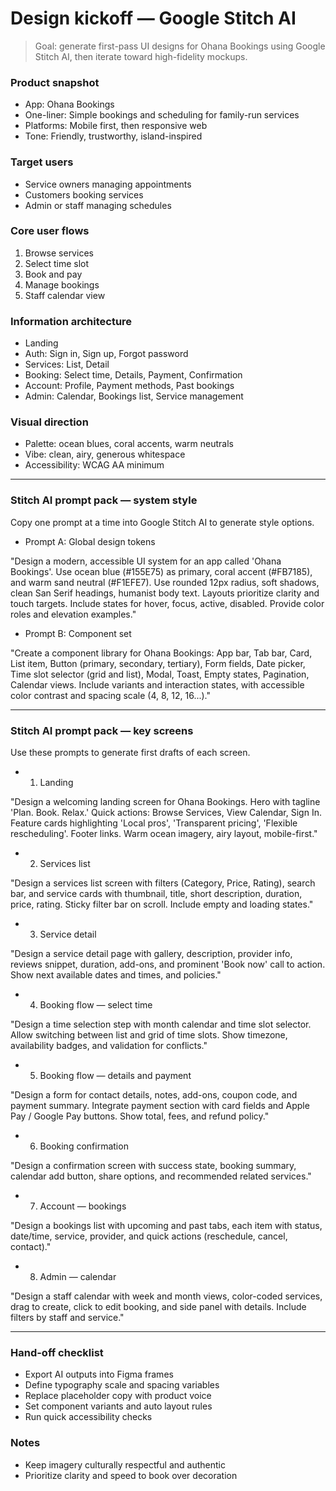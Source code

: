 # Design kickoff — Google Stitch AI

> Goal: generate first-pass UI designs for Ohana Bookings using Google Stitch AI, then iterate toward high-fidelity mockups.

### Product snapshot

- App: Ohana Bookings
- One-liner: Simple bookings and scheduling for family-run services
- Platforms: Mobile first, then responsive web
- Tone: Friendly, trustworthy, island-inspired

### Target users

- Service owners managing appointments
- Customers booking services
- Admin or staff managing schedules

### Core user flows

1. Browse services
2. Select time slot
3. Book and pay
4. Manage bookings
5. Staff calendar view

### Information architecture

- Landing
- Auth: Sign in, Sign up, Forgot password
- Services: List, Detail
- Booking: Select time, Details, Payment, Confirmation
- Account: Profile, Payment methods, Past bookings
- Admin: Calendar, Bookings list, Service management

### Visual direction

- Palette: ocean blues, coral accents, warm neutrals
- Vibe: clean, airy, generous whitespace
- Accessibility: WCAG AA minimum

---

### Stitch AI prompt pack — system style

Copy one prompt at a time into Google Stitch AI to generate style options.

- Prompt A: Global design tokens

"Design a modern, accessible UI system for an app called 'Ohana Bookings'. Use ocean blue (#155E75) as primary, coral accent (#FB7185), and warm sand neutral (#F1EFE7). Use rounded 12px radius, soft shadows, clean San Serif headings, humanist body text. Layouts prioritize clarity and touch targets. Include states for hover, focus, active, disabled. Provide color roles and elevation examples."

- Prompt B: Component set

"Create a component library for Ohana Bookings: App bar, Tab bar, Card, List item, Button (primary, secondary, tertiary), Form fields, Date picker, Time slot selector (grid and list), Modal, Toast, Empty states, Pagination, Calendar views. Include variants and interaction states, with accessible color contrast and spacing scale (4, 8, 12, 16...)."

---

### Stitch AI prompt pack — key screens

Use these prompts to generate first drafts of each screen.

- 1. Landing

"Design a welcoming landing screen for Ohana Bookings. Hero with tagline 'Plan. Book. Relax.' Quick actions: Browse Services, View Calendar, Sign In. Feature cards highlighting 'Local pros', 'Transparent pricing', 'Flexible rescheduling'. Footer links. Warm ocean imagery, airy layout, mobile-first."

- 2. Services list

"Design a services list screen with filters (Category, Price, Rating), search bar, and service cards with thumbnail, title, short description, duration, price, rating. Sticky filter bar on scroll. Include empty and loading states."

- 3. Service detail

"Design a service detail page with gallery, description, provider info, reviews snippet, duration, add-ons, and prominent 'Book now' call to action. Show next available dates and times, and policies."

- 4. Booking flow — select time

"Design a time selection step with month calendar and time slot selector. Allow switching between list and grid of time slots. Show timezone, availability badges, and validation for conflicts."

- 5. Booking flow — details and payment

"Design a form for contact details, notes, add-ons, coupon code, and payment summary. Integrate payment section with card fields and Apple Pay / Google Pay buttons. Show total, fees, and refund policy."

- 6. Booking confirmation

"Design a confirmation screen with success state, booking summary, calendar add button, share options, and recommended related services."

- 7. Account — bookings

"Design a bookings list with upcoming and past tabs, each item with status, date/time, service, provider, and quick actions (reschedule, cancel, contact)."

- 8. Admin — calendar

"Design a staff calendar with week and month views, color-coded services, drag to create, click to edit booking, and side panel with details. Include filters by staff and service."

---

### Hand-off checklist

- Export AI outputs into Figma frames
- Define typography scale and spacing variables
- Replace placeholder copy with product voice
- Set component variants and auto layout rules
- Run quick accessibility checks

### Notes

- Keep imagery culturally respectful and authentic
- Prioritize clarity and speed to book over decoration
